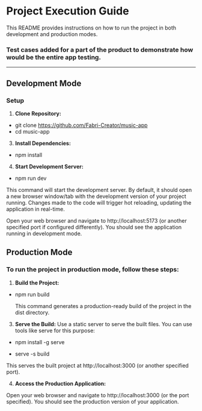 # Project Execution Guide

This README provides instructions on how to run the project in both development and production modes.

### Test cases added for a part of the product to demonstrate how would be the entire app testing.

---

## Development Mode

### Setup

1. **Clone Repository:**
* git clone https://github.com/Fabri-Creator/music-app
* cd music-app

3. **Install Dependencies:**
* npm install

4. **Start Development Server:**
* npm run dev  

This command will start the development server. By default, it should open a new browser window/tab with the development version of your project running. Changes made to the code will trigger hot reloading, updating the application in real-time.

Open your web browser and navigate to http://localhost:5173 (or another specified port if configured differently). You should see the application running in development mode.


## Production Mode

### To run the project in production mode, follow these steps:

1. **Build the Project:**
* npm run build

  This command generates a production-ready build of the project in the dist directory.

3. **Serve the Build:**
  Use a static server to serve the built files. You can use tools like serve for this purpose:

* npm install -g serve
  
* serve -s build

This serves the built project at http://localhost:3000 (or another specified port).

4. **Access the Production Application:**

Open your web browser and navigate to http://localhost:3000 (or the port specified). You should see the production version of your application.

